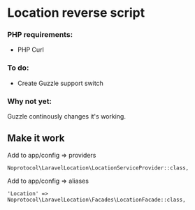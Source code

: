 # Location reverse script


### PHP requirements:

- PHP Curl


### To do:

- Create Guzzle support switch


### Why not yet:
Guzzle continously changes it's working. 


## Make it work

Add to app/config => providers
```
Noprotocol\LaravelLocation\LocationServiceProvider::class,
```

Add to app/config => aliases
```
'Location' => Noprotocol\LaravelLocation\Facades\LocationFacade::class,
```
